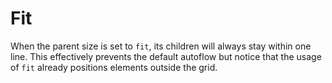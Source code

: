 # Fit

When the parent size is set to `fit`, its children will always stay within one line. This effectively prevents the default autoflow but notice that the usage of `fit` already positions elements outside the grid.
